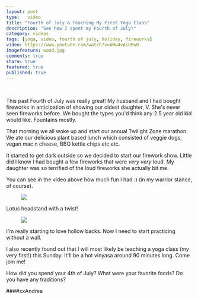 ```yaml
---
layout: post
type:	video
title: "Fourth of July & Teaching My First Yoga Class"
description: "See how I spent my Fourth of July!"
category: videos
tags: [yoga, video, fourth of july, holiday, fireworks]
video: https://www.youtube.com/watch?v=AWw4vAiORw0
imagefeature: wood.jpg
comments: true
share: true
featured: true
published: true
---
```

<br>

This past Fourth of July was really great! My husband and I had bought fireworks in anticipation of showing our oldest daughter, V.  She's never seen fireworks before.  We bought the types you'd think any 2.5 year old kid would like. Fountains mostly. 

That morning we all woke up and start our annual Twilight Zone marathon.  We ate our delicious plant based lunch which consisted of veggie dogs, vegan mac n cheese, BBQ kettle chips etc etc.

It started to get dark outside so we decided to start our firework show.  Little did I know I had bought a few fireworks that were  <i>very very</i> loud. My daughter was so terrified of the loud fireworks she actually bit me.

You can see in the video above how much fun I had :) (in my warrior stance, of course).

<figure>
  <img src="http://i1208.photobucket.com/albums/cc370/apegg23/IMG_4168_zpsn9ipm8iv.jpg">
</figure>

Lotus headstand with a twist!

<figure>
  <img src="http://i1208.photobucket.com/albums/cc370/apegg23/IMG_4222_zpslqkj7lot.jpg">
</figure>

I'm really starting to love hollow backs. Now I need to start practicing without a wall.

I also recently found out that I will most likely be teaching a yoga class (my very first!) this Sunday. It'll be a hot vinyasa around 90 minutes long. Come join me!

How did you spend your 4th of July? What were your favorite foods? Do you have any traditions?

####xxAndrea